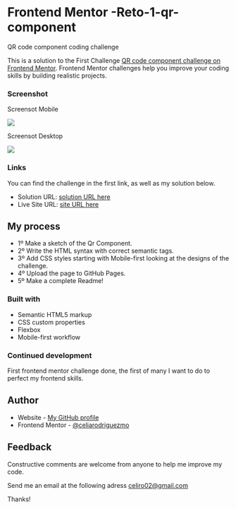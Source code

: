# Frontend Mentor -Reto-1-qr-component

QR code component coding challenge

This is a solution to the First Challenge [QR code component challenge on Frontend Mentor](https://www.frontendmentor.io/challenges/qr-code-component-iux_sIO_H).
Frontend Mentor challenges help you improve your coding skills by building realistic projects.

### Screenshot



Screensot Mobile





![](.images/viewQrMobile.JPG)




Screensot Desktop





![](.images/viewQrDesktop.JPG)





### Links

You can find the challenge in the first link, as well as my solution below.

- Solution URL: [solution URL here](https://www.frontendmentor.io/challenges/qr-code-component-iux_sIO_H)
- Live Site URL: [site URL here](https://celiarodriguezmo.github.io/Reto-1-qr-component/)

## My process

- 1º Make a sketch of the Qr Component.
- 2º Write the HTML syntax with correct semantic tags.
- 3º Add CSS styles starting with Mobile-first looking at the designs of the challenge.
- 4º Upload the page to GitHub Pages.
- 5º Make a complete Readme!

### Built with

- Semantic HTML5 markup
- CSS custom properties
- Flexbox
- Mobile-first workflow

### Continued development

First frontend mentor challenge done, the first of many I want to do to perfect my frontend skills.

## Author

- Website - [My GitHub profile](https://github.com/celiarodriguezmo)
- Frontend Mentor - [@celiarodriguezmo](https://www.frontendmentor.io/profile/celiarodriguezmo)

## Feedback

Constructive comments are welcome from anyone to help me improve my code.

Send me an email at the following adress celiro02@gmail.com

Thanks!
